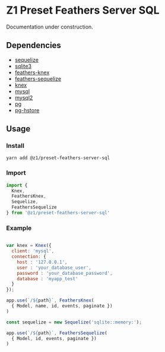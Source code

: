 # Z1 Preset Feathers Server SQL

Documentation under construction.

## Dependencies
 - [sequelize](https://sequelize.org/)
 - [sqlite3](https://github.com/mapbox/node-sqlite3)
 - [feathers-knex](https://github.com/feathersjs-ecosystem/feathers-knex)
 - [feathers-sequelize](https://github.com/feathersjs-ecosystem/feathers-sequelize)
 - [knex](https://knexjs.org/)
 - [mysql](https://github.com/mysqljs/mysql#readme)
 - [mysql2](https://github.com/sidorares/node-mysql2#readme)
 - [pg](https://github.com/brianc/node-postgres)
 - [pg-hstore](https://github.com/scarney81/pg-hstore)

## Usage

### Install

```
yarn add @z1/preset-feathers-server-sql
```

### Import
```JavaScript
import {  
  Knex,
  FeathersKnex,
  Sequelize,
  FeathersSequelize
} from '@z1/preset-feathers-server-sql'
```

### Example
```Javascript

var knex = Knex({
  client: 'mysql',
  connection: {
    host : '127.0.0.1',
    user : 'your_database_user',
    password : 'your_database_password',
    database : 'myapp_test'
  }
});

app.use(`/${path}`, FeathersKnex(
  { Model, name, id, events, paginate })
)

const sequelize = new Sequelize('sqlite::memory:');

app.use(`/${path}`, FeathersSequelize(
  { Model, id, events, paginate })
)




```
